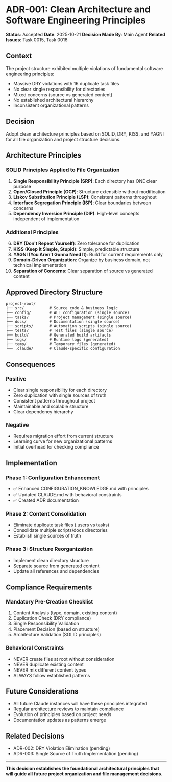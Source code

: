 # ADR-001: Clean Architecture and Software Engineering Principles

**Status**: Accepted
**Date**: 2025-10-21
**Decision Made By**: Main Agent
**Related Issues**: Task 0015, Task 0016

## Context

The project structure exhibited multiple violations of fundamental software engineering principles:
- Massive DRY violations with 16 duplicate task files
- No clear single responsibility for directories
- Mixed concerns (source vs generated content)
- No established architectural hierarchy
- Inconsistent organizational patterns

## Decision

Adopt clean architecture principles based on SOLID, DRY, KISS, and YAGNI for all file organization and project structure decisions.

## Architecture Principles

### SOLID Principles Applied to File Organization

1. **Single Responsibility Principle (SRP)**: Each directory has ONE clear purpose
2. **Open/Closed Principle (OCP)**: Structure extensible without modification
3. **Liskov Substitution Principle (LSP)**: Consistent patterns throughout
4. **Interface Segregation Principle (ISP)**: Clear boundaries between concerns
5. **Dependency Inversion Principle (DIP)**: High-level concepts independent of implementation

### Additional Principles

6. **DRY (Don't Repeat Yourself)**: Zero tolerance for duplication
7. **KISS (Keep It Simple, Stupid)**: Simple, predictable structure
8. **YAGNI (You Aren't Gonna Need It)**: Build for current requirements only
9. **Domain-Driven Organization**: Organize by business domain, not technical implementation
10. **Separation of Concerns**: Clear separation of source vs generated content

## Approved Directory Structure

```
project-root/
├── src/           # Source code & business logic
├── config/        # ALL configuration (single source)
├── tasks/         # Project management (single source)
├── docs/          # Documentation (single source)
├── scripts/       # Automation scripts (single source)
├── tests/         # Test files (single source)
├── build/         # Generated build artifacts
├── logs/          # Runtime logs (generated)
├── temp/          # Temporary files (generated)
└── .claude/       # Claude-specific configuration
```

## Consequences

### Positive
- Clear single responsibility for each directory
- Zero duplication with single sources of truth
- Consistent patterns throughout project
- Maintainable and scalable structure
- Clear dependency hierarchy

### Negative
- Requires migration effort from current structure
- Learning curve for new organizational patterns
- Initial overhead for checking compliance

## Implementation

### Phase 1: Configuration Enhancement
- ✅ Enhanced CONFIGURATION_KNOWLEDGE.md with principles
- ✅ Updated CLAUDE.md with behavioral constraints
- ✅ Created ADR documentation

### Phase 2: Content Consolidation
- Eliminate duplicate task files (.users vs tasks)
- Consolidate multiple scripts/docs directories
- Establish single sources of truth

### Phase 3: Structure Reorganization
- Implement clean directory structure
- Separate source from generated content
- Update all references and dependencies

## Compliance Requirements

### Mandatory Pre-Creation Checklist
1. Content Analysis (type, domain, existing content)
2. Duplication Check (DRY compliance)
3. Single Responsibility Validation
4. Placement Decision (based on structure)
5. Architecture Validation (SOLID principles)

### Behavioral Constraints
- NEVER create files at root without consideration
- NEVER duplicate existing content
- NEVER mix different content types
- ALWAYS follow established patterns

## Future Considerations

- All future Claude instances will have these principles integrated
- Regular architecture reviews to maintain compliance
- Evolution of principles based on project needs
- Documentation updates as patterns emerge

## Related Decisions

- ADR-002: DRY Violation Elimination (pending)
- ADR-003: Single Source of Truth Implementation (pending)

---

**This decision establishes the foundational architectural principles that will guide all future project organization and file management decisions.**